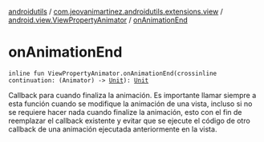 [androidutils](../../index.md) / [com.jeovanimartinez.androidutils.extensions.view](../index.md) / [android.view.ViewPropertyAnimator](index.md) / [onAnimationEnd](./on-animation-end.md)

# onAnimationEnd

`inline fun ViewPropertyAnimator.onAnimationEnd(crossinline continuation: (Animator) -> `[`Unit`](https://kotlinlang.org/api/latest/jvm/stdlib/kotlin/-unit/index.html)`): `[`Unit`](https://kotlinlang.org/api/latest/jvm/stdlib/kotlin/-unit/index.html)

Callback para cuando finaliza la animación.
Es importante llamar siempre a esta función cuando se modifique la animación de una vista, incluso si no se requiere hacer
nada cuando finalize la animación, esto con el fin de reemplazar el callback existente y evitar que se ejecute el código
de otro callback de una animación ejecutada anteriormente en la vista.

